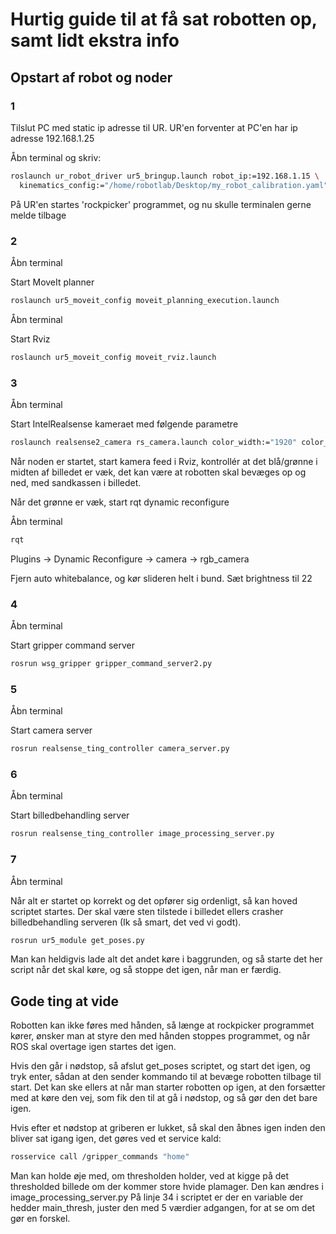 # Hurtig guide til at få sat robotten op, samt lidt ekstra info
## Opstart af robot og noder
### 1
Tilslut PC med static ip adresse til UR. UR'en forventer at PC'en har ip adresse 192.168.1.25

Åbn terminal og skriv:

```sh
roslaunch ur_robot_driver ur5_bringup.launch robot_ip:=192.168.1.15 \
  kinematics_config:="/home/robotlab/Desktop/my_robot_calibration.yaml"
```

På UR'en startes 'rockpicker' programmet, og nu skulle terminalen gerne melde tilbage

### 2

Åbn terminal

Start MoveIt planner

```sh
roslaunch ur5_moveit_config moveit_planning_execution.launch
```

Åbn terminal

Start Rviz

```sh
roslaunch ur5_moveit_config moveit_rviz.launch
```

### 3

Åbn terminal

Start IntelRealsense kameraet med følgende parametre

```sh
roslaunch realsense2_camera rs_camera.launch color_width:="1920" color_height:="1080" color_fps:="30"
```

Når noden er startet, start kamera feed i Rviz, kontrollér at det blå/grønne i midten af billedet er væk, det kan være at robotten skal bevæges op og ned, med sandkassen i billedet.

Når det grønne er væk, start rqt dynamic reconfigure

Åbn terminal

```sh
rqt
```
Plugins -> Dynamic Reconfigure -> camera -> rgb_camera

Fjern auto whitebalance, og kør slideren helt i bund.
Sæt brightness til 22

### 4

Åbn terminal 

Start gripper command server

```sh
rosrun wsg_gripper gripper_command_server2.py
```

### 5

Åbn terminal

Start camera server

```sh
rosrun realsense_ting_controller camera_server.py
```

### 6

Åbn terminal

Start billedbehandling server

```sh
rosrun realsense_ting_controller image_processing_server.py
```

### 7

Åbn terminal

Når alt er startet op korrekt og det opfører sig ordenligt, så kan hoved scriptet startes. Der skal være sten tilstede i billedet ellers crasher billedbehandling serveren (Ik så smart, det ved vi godt).

```sh
rosrun ur5_module get_poses.py
```

Man kan heldigvis lade alt det andet køre i baggrunden, og så starte det her script når det skal køre, og så stoppe det igen, når man er færdig.

## Gode ting at vide

Robotten kan ikke føres med hånden, så længe at rockpicker programmet kører, ønsker man at styre den med hånden stoppes programmet, og når ROS skal overtage igen startes det igen.

Hvis den går i nødstop, så afslut get_poses scriptet, og start det igen, og tryk enter, sådan at den sender kommando til at bevæge robotten tilbage til start. Det kan ske ellers at når man starter robotten op igen, at den forsætter med at køre den vej, som fik den til at gå i nødstop, og så gør den det bare igen.

Hvis efter et nødstop at griberen er lukket, så skal den åbnes igen inden den bliver sat igang igen, det gøres ved et service kald:

```sh
rosservice call /gripper_commands "home"
```

Man kan holde øje med, om thresholden holder, ved at kigge på det thresholded billede om der kommer store hvide plamager. Den kan ændres i image_processing_server.py På linje 34 i scriptet er der en variable der hedder main_thresh, juster den med 5 værdier adgangen, for at se om det gør en forskel.
